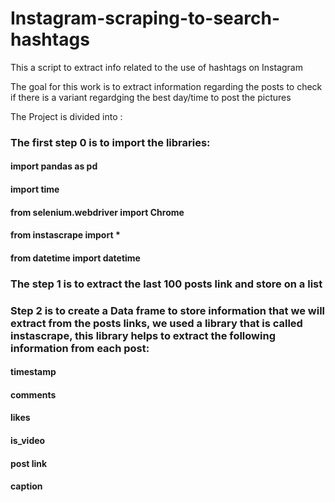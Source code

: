 # Instagram-scraping-to-search-hashtags
This a script to extract info related to the use of hashtags on Instagram

The goal for this work is to extract information regarding the posts to check if there is a variant regardging the best day/time to post the pictures

The Project is divided into :

### The first step 0 is to import the libraries:
#### import pandas as pd
#### import time
#### from selenium.webdriver import Chrome
#### from instascrape import *
#### from datetime import datetime

### The step 1 is to extract the last 100 posts link and store on a list

### Step 2 is to create a Data frame to store information that we will extract from the posts links, we used a library that is called instascrape, this library helps to extract the following information from each post:
#### timestamp
#### comments
#### likes
#### is_video
#### post link
#### caption
